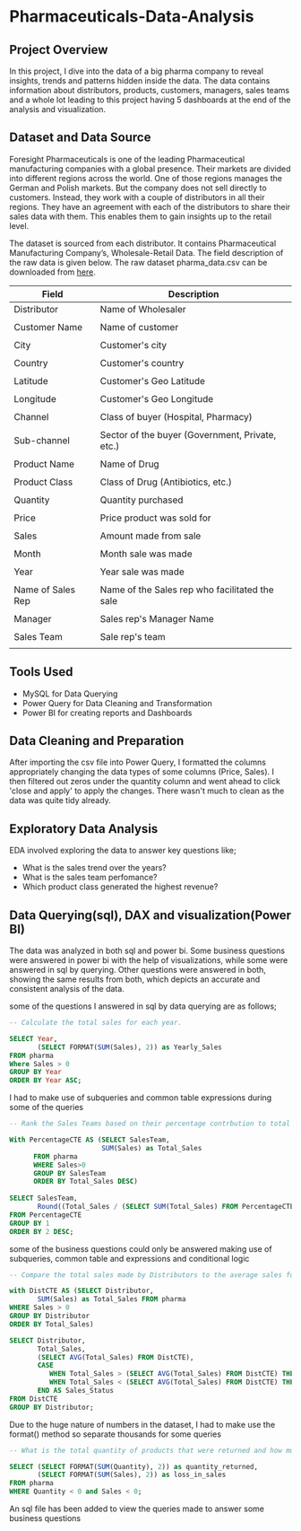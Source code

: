 # Pharmaceuticals-Data-Analysis

## Project Overview

In this project, I dive into the data of a big pharma company to reveal insights, trends and patterns hidden inside the data. The data contains information about distributors, products, customers, managers, sales teams and a whole lot leading to this project having 5 dashboards at the end of the analysis and visualization.

## Dataset and Data Source

Foresight Pharmaceuticals is one of the leading Pharmaceutical manufacturing companies with a global presence. Their markets are divided into different regions across the world. One of those regions manages the German and Polish markets. But the company does not sell directly to customers. Instead, they work with a couple of distributors in all their regions. They have an agreement with each of the distributors to share their sales data with them. This enables them to gain insights up to the retail level.

The dataset is sourced from each distributor. It contains Pharmaceutical Manufacturing Company’s, Wholesale-Retail Data. The field description of the raw data is given below. The raw dataset pharma_data.csv can be downloaded from [here](https://foresightbi.com.ng/practice-data/3-datasets-for-your-portfolio/).


|Field	               |Description                                       | 
|----------------------|--------------------------------------------------|
|Distributor	         |Name of Wholesaler                                |
|                      |                                                  |
|Customer Name	       |Name of customer                                  |
|                      |                                                  |
|City	                 |Customer's city                                   |
|                      |                                                  |
|Country	             |Customer's country                                |
|                      |                                                  |
|Latitude	             |Customer's Geo Latitude                           |
|                      |                                                  |
|Longitude	           |Customer's Geo Longitude                          |
|                      |                                                  |
|Channel	             |Class of buyer (Hospital, Pharmacy)               |
|                      |                                                  |
|Sub-channel	         |Sector of the buyer (Government, Private, etc.)   |
|                      |                                                  |
|Product Name	         |Name of Drug                                      |
|                      |                                                  |
|Product Class	       |Class of Drug (Antibiotics, etc.)                 |
|                      |                                                  |
|Quantity	             |Quantity purchased                                |
|                      |                                                  |
|Price	               |Price product was sold for                        |
|                      |                                                  |
|Sales	               |Amount made from sale                             |
|                      |                                                  |
|Month	               |Month sale was made                               |
|                      |                                                  |
|Year	                 |Year sale was made                                |
|                      |                                                  |
|Name of Sales Rep	   |Name of the Sales rep who facilitated the sale    |
|                      |                                                  |
|Manager	             |Sales rep's Manager Name                          |
|                      |                                                  |
|Sales Team	           |Sale rep's team                                   |
|                      |                                                  |

## Tools Used
- MySQL for Data Querying
- Power Query for Data Cleaning and Transformation
- Power BI for creating reports and Dashboards

## Data Cleaning and Preparation

After importing the csv file into Power Query, I formatted the columns appropriately changing the data types of some columns (Price, Sales). I then filtered out zeros under the quantity column and went ahead to click 'close and apply' to apply the changes. There wasn't much to clean as the data was quite tidy already.

## Exploratory Data Analysis

EDA involved exploring the data to answer key questions like;

- What is the sales trend over the years?
- What is the sales team perfomance?
- Which product class generated the highest revenue?

## Data Querying(sql), DAX and visualization(Power BI)

The data was analyzed in both sql and power bi. Some business questions were answered in power bi with the help of visualizations, while some were answered in sql by querying. Other questions were answered in both, showing the same results from both, which depicts an accurate and consistent analysis of the data.

some of the questions I answered in sql by data querying are as follows;

```sql
-- Calculate the total sales for each year.

SELECT Year,
       (SELECT FORMAT(SUM(Sales), 2)) as Yearly_Sales
FROM pharma
Where Sales > 0
GROUP BY Year
ORDER BY Year ASC;
```


I had to make use of subqueries and common table expressions during some of the queries


```sql
-- Rank the Sales Teams based on their percentage contrbution to total sales

With PercentageCTE AS (SELECT SalesTeam,
                       SUM(Sales) as Total_Sales
      FROM pharma
      WHERE Sales>0
	  GROUP BY SalesTeam
      ORDER BY Total_Sales DESC)
      
SELECT SalesTeam,
       Round((Total_Sales / (SELECT SUM(Total_Sales) FROM PercentageCTE)), 2) * 100 AS Percentage_Sales
FROM PercentageCTE
GROUP BY 1
ORDER BY 2 DESC;
```


some of the business questions could only be answered making use of subqueries, common table and expressions and conditional logic


```sql
-- Compare the total sales made by Distributors to the average sales for all Distributors, indicate if they are above average or below average

with DistCTE AS (SELECT Distributor,
	   SUM(Sales) as Total_Sales FROM pharma
WHERE Sales > 0
GROUP BY Distributor
ORDER BY Total_Sales)

SELECT Distributor,
       Total_Sales,
       (SELECT AVG(Total_Sales) FROM DistCTE),
       CASE 
          WHEN Total_Sales > (SELECT AVG(Total_Sales) FROM DistCTE) THEN 'Above Average'
          WHEN Total_Sales < (SELECT AVG(Total_Sales) FROM DistCTE) THEN 'Below Average'
	   END AS Sales_Status	
FROM DistCTE
GROUP BY Distributor;
```


Due to the huge nature of numbers in the dataset, I had to make use the format() method so separate thousands for some queries 


```sql
-- What is the total quantity of products that were returned and how much did the company lose to that

SELECT (SELECT FORMAT(SUM(Quantity), 2)) as quantity_returned,
       (SELECT FORMAT(SUM(Sales), 2)) as loss_in_sales
FROM pharma
WHERE Quantity < 0 and Sales < 0;
```


An sql file has been added to view the queries made to answer some business questions








